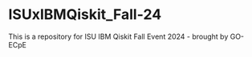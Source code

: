 # ISUxIBMQiskit_Fall-24
This is a repository for ISU IBM Qiskit Fall Event 2024 - brought by GO-ECpE
